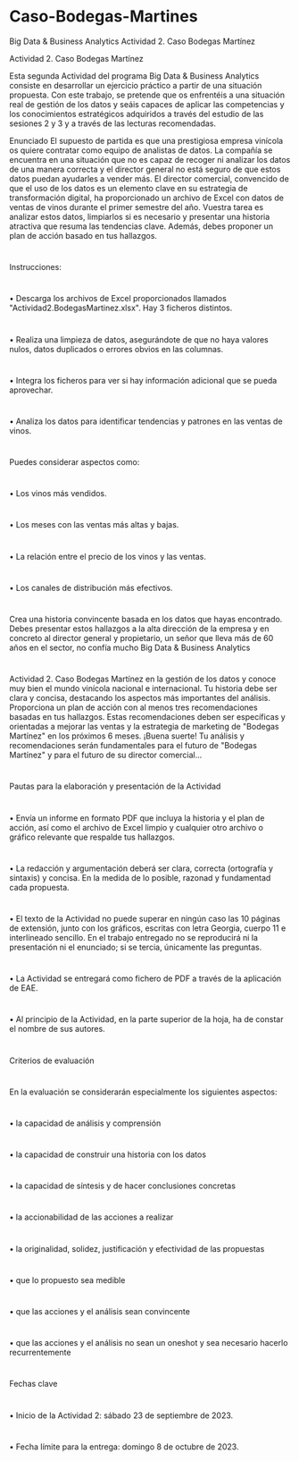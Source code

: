 # Caso-Bodegas-Martines

Big Data & Business Analytics 
	 	Actividad 2. Caso Bodegas Martínez 
 
 
Actividad 2. 
Caso Bodegas Martínez 
 
  
 
Esta segunda Actividad del programa Big Data & Business Analytics consiste en desarrollar un ejercicio práctico a partir de una situación propuesta. Con este trabajo, se pretende que os enfrentéis a una situación real de gestión de los datos y seáis capaces de aplicar las competencias y los conocimientos estratégicos adquiridos a través del estudio de las sesiones 2 y 3 y a través de las lecturas recomendadas. 
 
Enunciado 
El supuesto de partida es que una prestigiosa empresa vinícola os quiere contratar como equipo de analistas de datos. La compañía se encuentra en una situación que no es capaz de recoger ni analizar los datos de una manera correcta y el director general no está seguro de que estos datos puedan ayudarles a vender más. El director comercial, convencido de que el uso de los datos es un elemento clave en su estrategia de transformación digital, ha proporcionado un archivo de Excel con datos de ventas de vinos durante el primer semestre del año. Vuestra tarea es analizar estos datos, limpiarlos si es necesario y presentar una historia atractiva que resuma las tendencias clave. Además, debes proponer un plan de acción basado en tus hallazgos. 

#
Instrucciones: 
#

•	Descarga 	los 	archivos 	de 	Excel 	proporcionados 	llamados 
"Actividad2.BodegasMartinez.xlsx". Hay 3 ficheros distintos. 
#
•	Realiza una limpieza de datos, asegurándote de que no haya valores nulos, datos duplicados o errores obvios en las columnas. 
#
•	Integra los ficheros para ver si hay información adicional que se pueda aprovechar. 
#
•	Analiza los datos para identificar tendencias y patrones en las ventas de vinos.  
#

#
Puedes considerar aspectos como: 
#
•	Los vinos más vendidos. 
#
•	Los meses con las ventas más altas y bajas. 
#
•	La relación entre el precio de los vinos y las ventas.
#
•	Los canales de distribución más efectivos. 
#

Crea una historia convincente basada en los datos que hayas encontrado. Debes presentar estos hallazgos a la alta dirección de la empresa y en concreto al director general y propietario, un señor que lleva más de 60 años en el sector, no confía mucho 
Big Data & Business Analytics 
#

Actividad 2. Caso Bodegas Martínez 
en la gestión de los datos y conoce muy bien el mundo vinícola nacional e internacional. Tu historia debe ser clara y concisa, destacando los aspectos más importantes del análisis. 
Proporciona un plan de acción con al menos tres recomendaciones basadas en tus hallazgos. Estas recomendaciones deben ser específicas y orientadas a mejorar las ventas y la estrategia de marketing de "Bodegas Martínez" en los próximos 6 meses. 
¡Buena suerte! Tu análisis y recomendaciones serán fundamentales para el futuro de 
"Bodegas Martínez" y para el futuro de su director comercial… 
#

Pautas para la elaboración y presentación de la Actividad 
#
•	Envía un informe en formato PDF que incluya la historia y el plan de acción, así como el archivo de Excel limpio y cualquier otro archivo o gráfico relevante que respalde tus hallazgos. 
#
•	La redacción y argumentación deberá ser clara, correcta (ortografía y sintaxis) y concisa. En la medida de lo posible, razonad y fundamentad cada propuesta. 
#
•	El texto de la Actividad no puede superar en ningún caso las 10 páginas de extensión, junto con los gráficos, escritas con letra Georgia, cuerpo 11 e interlineado sencillo. En el trabajo entregado no se reproducirá ni la presentación ni el enunciado; si se tercia, únicamente las preguntas. 
#
•	La Actividad se entregará como fichero de PDF a través de la aplicación de EAE. 
#
•	Al principio de la Actividad, en la parte superior de la hoja, ha de constar el nombre de sus autores. 

#
Criterios de evaluación 
#
En la evaluación se considerarán especialmente los siguientes aspectos: 
#
•	la capacidad de análisis y comprensión 
#
•	la capacidad de construir una historia con los datos 
#
•	la capacidad de síntesis y de hacer conclusiones concretas 
#
•	la accionabilidad de las acciones a realizar 
#
•	la originalidad, solidez, justificación y efectividad de las propuestas 
#
•	que lo propuesto sea medible
#
•	que las acciones y el análisis sean convincente 
#
•	que las acciones y el análisis no sean un oneshot y sea necesario hacerlo recurrentemente 
#

Fechas clave 
#
•	Inicio de la Actividad 2: sábado 23 de septiembre de 2023. 
#
•	Fecha límite para la entrega: domingo 8 de octubre de 2023. 
#
